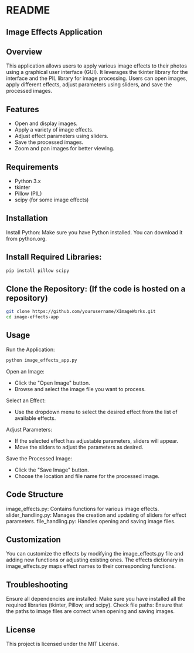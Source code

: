 # README

## Image Effects Application

## Overview
This application allows users to apply various image effects to their photos using a graphical user interface (GUI). It leverages the tkinter library for the interface and the PIL library for image processing. Users can open images, apply different effects, adjust parameters using sliders, and save the processed images.

## Features
* Open and display images.
* Apply a variety of image effects.
* Adjust effect parameters using sliders.
* Save the processed images.
* Zoom and pan images for better viewing.

## Requirements
* Python 3.x
* tkinter
* Pillow (PIL)
* scipy (for some image effects)

## Installation
Install Python: Make sure you have Python installed. You can download it from python.org.

## Install Required Libraries:

```bash
pip install pillow scipy
```

## Clone the Repository: (If the code is hosted on a repository)

```bash
git clone https://github.com/yourusername/XImageWorks.git
cd image-effects-app
```

## Usage

Run the Application:

```bash
python image_effects_app.py
```

Open an Image:

* Click the "Open Image" button.
* Browse and select the image file you want to process.

Select an Effect:

* Use the dropdown menu to select the desired effect from the list of available effects.

Adjust Parameters:

* If the selected effect has adjustable parameters, sliders will appear.
* Move the sliders to adjust the parameters as desired.

Save the Processed Image:

* Click the "Save Image" button.
* Choose the location and file name for the processed image.

## Code Structure

image_effects.py: Contains functions for various image effects.
slider_handling.py: Manages the creation and updating of sliders for effect parameters.
file_handling.py: Handles opening and saving image files.

## Customization
You can customize the effects by modifying the image_effects.py file and adding new functions or adjusting existing ones. The effects dictionary in image_effects.py maps effect names to their corresponding functions.

## Troubleshooting
Ensure all dependencies are installed: Make sure you have installed all the required libraries (tkinter, Pillow, and scipy).
Check file paths: Ensure that the paths to image files are correct when opening and saving images.

## License
This project is licensed under the MIT License.